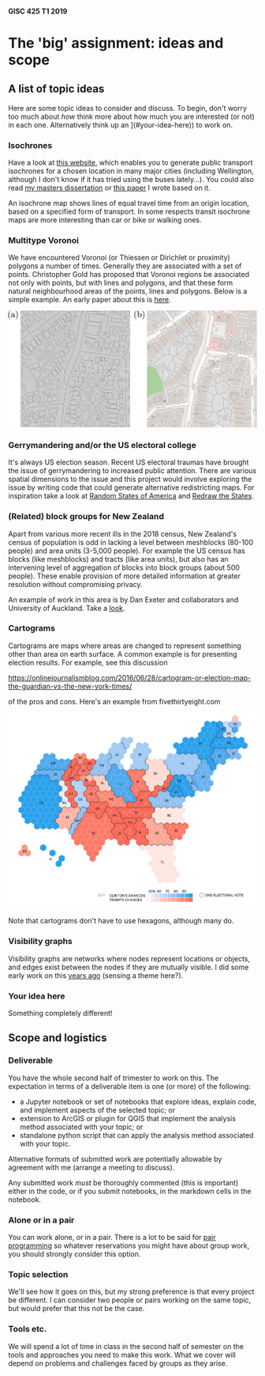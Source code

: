 #### GISC 425 T1 2019
# The 'big' assignment: ideas and scope
## A list of topic ideas
Here are some topic ideas to consider and discuss. To begin, don't worry too much about *how* think more about how much you are interested (or not) in each one. Alternatively think up an ](#your-idea-here)) to work on.

### Isochrones
Have a look at [this website](https://mapnificent.net), which enables you to generate public transport isochrones for a chosen location in many major cities (including Wellington, although I don't know if it has tried using the buses lately...).  You could also read [my masters dissertation](http://southosullivan.com/msc/mastersThesis.pdf) or [this paper](https://dx.doi.org/10.1080/136588100240976) I wrote based on it.

An isochrone map shows lines of equal travel time from an origin location, based on a specified form of transport. In some respects transit isochrone maps are more interesting than car or bike or walking ones.

### Multitype Voronoi
We have encountered Voronoi (or Thiessen or Dirichlet or proximity) polygons a number of times. Generally they are associated with a set of points. Christopher Gold has proposed that Voronoi regions be associated not only with points, but with lines and polygons, and that these form natural neighbourhood areas of the points, lines and polygons. Below is a simple example.  An early paper about this is [here](http://link.springer.com/10.1007/3-540-55966-3_13).

<img src="voronoi-brooklyn.png">

### Gerrymandering and/or the US electoral college
It's always US election season. Recent US electoral traumas have brought the issue of gerrymandering to increased public attention. There are various spatial dimensions to the issue and this project would involve exploring the issue by writing code that could generate alternative redistricting maps. For inspiration take a look at [Random States of America](http://fakeisthenewreal.org/random-states-of-america/) and [Redraw the States](http://kevinhayeswilson.com/redraw/).

### (Related) block groups for New Zealand
Apart from various more recent ills in the 2018 census, New Zealand's census of population is odd in lacking a level between meshblocks (80-100 people) and area units (3-5,000 people). For example the US census has blocks (like meshblocks) and tracts (like area units), but also has an intervening level of aggregation of blocks into block groups (about 500 people). These enable provision of more detailed information at greater resolution without compromising privacy.

An example of work in this area is by Dan Exeter and collaborators and University of Auckland. Take a [look](https://www.fmhs.auckland.ac.nz/en/soph/about/our-departments/epidemiology-and-biostatistics/research/hgd/research-themes/imd.html).

### Cartograms
Cartograms are maps where areas are changed to represent something other than area on earth surface. A common example is for presenting election results. For example, see this discussion

https://onlinejournalismblog.com/2016/06/28/cartogram-or-election-map-the-guardian-vs-the-new-york-times/

of the pros and cons. Here's an example from fivethirtyeight.com

<img src="hexagram.png">

Note that cartograms don't have to use hexagons, although many do.

### Visibility graphs
Visibility graphs are networks where nodes represent locations or objects, and edges exist between the nodes if they are mutually visible. I did some early work on this [years ago](https://www.tandfonline.com/doi/pdf/10.1080/13658810151072859?needAccess=true) (sensing a theme here?).

### Your idea here
Something completely different!

## Scope and logistics
### Deliverable
You have the whole second half of trimester to work on this. The expectation in terms of a deliverable item is one (or more) of the following:

+ a Jupyter notebook or set of notebooks that explore ideas, explain code, and implement aspects of the selected topic; or
+ extension to ArcGIS or plugin for QGIS that implement the analysis method associated with your topic; or
+ standalone python script that can apply the analysis method associated with your topic.

Alternative formats of submitted work are potentially allowable by agreement with me (arrange a meeting to discuss).

Any submitted work *must* be thoroughly commented (this is important) either in the code, or if you submit notebooks, in the markdown cells in the notebook.

### Alone or in a pair
You can work alone, or in a pair. There is a lot to be said for [pair programming](https://en.wikipedia.org/wiki/Pair_programming) so whatever reservations you might have about group work, you should strongly consider this option.

### Topic selection
We'll see how it goes on this, but my strong preference is that every project be different. I can consider two people or pairs working on the same topic, but would prefer that this not be the case.

### Tools etc.
We will spend a lot of time in class in the second half of semester on the tools and approaches you need to make this work. What we cover will depend on problems and challenges faced by groups as they arise.
